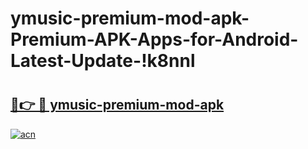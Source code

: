 # ymusic-premium-mod-apk-Premium-APK-Apps-for-Android-Latest-Update-!k8nnl

# <h2><a href="https://izbhmt.esa.edu.pl?title=ymusic-premium-mod-apk&ref=k8nnl">🔗👉 🔴 ymusic-premium-mod-apk</a></h2>

[![acn](https://github.com/user-attachments/assets/0f9c940e-d8b0-45ae-aac7-cd30a18b3e1c)](https://izbhmt.esa.edu.pl?title=ymusic-premium-mod-apk&ref=k8nnl)

